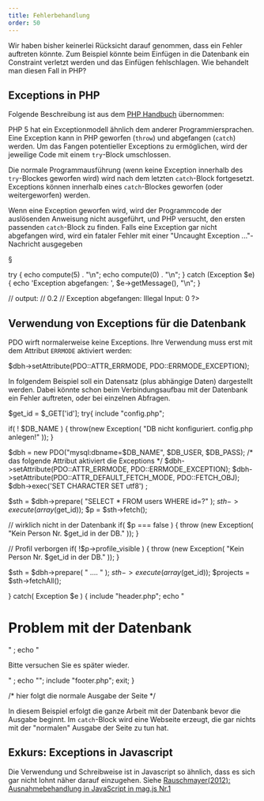 ```yaml
---
title: Fehlerbehandlung
order: 50
---
```


Wir haben bisher keinerlei Rücksicht darauf genommen, dass ein Fehler auftreten
könnte.  Zum Beispiel könnte beim Einfügen in die Datenbank ein Constraint verletzt werden
und das Einfügen fehlschlagen. Wie behandelt man diesen Fall in PHP?


## Exceptions in PHP

Folgende Beschreibung ist aus dem [PHP Handbuch](http://www.php.net/manual/de/language.exceptions.php) übernommen:

PHP 5 hat ein Exceptionmodell ähnlich dem anderer Programmiersprachen. Eine Exception kann in PHP 
geworfen (`throw`) und abgefangen (`catch`) werden. Um das Fangen potentieller Exceptions zu 
ermöglichen, wird der jeweilige Code mit einem `try`-Block umschlossen. 

Die normale Programmausführung (wenn keine Exception innerhalb des `try`-Blockes geworfen wird) 
wird nach dem letzten `catch`-Block fortgesetzt. 
Exceptions können innerhalb eines `catch`-Blockes geworfen (oder weitergeworfen) werden.

Wenn eine Exception geworfen wird, wird der Programmcode der auslösenden Anweisung nicht ausgeführt, 
und PHP versucht, den ersten passenden `catch`-Block zu finden. Falls eine Exception gar
nicht abgefangen wird, wird ein fataler Fehler mit einer "Uncaught Exception ..."-Nachricht ausgegeben

§

<php caption="Beispiel für Exception-Handling in PHP">
<?php
function compute($x) {
    if ($x == 0) {
       throw new Exception('Illegal Input: 0.');
    }
    return 1 / $x;
}

try {
    echo compute(5) . "\n";
    echo compute(0) . "\n";
} catch (Exception $e) {
    echo 'Exception abgefangen: ',  $e->getMessage(), "\n";
}

// output:
// 0.2
// Exception abgefangen: Illegal Input: 0
?>
</php>


## Verwendung von Exceptions für die Datenbank

PDO wirft normalerweise keine Exceptions. Ihre Verwendung muss erst mit dem
Attribut `ERRMODE` aktiviert werden:

<php>
  $dbh->setAttribute(PDO::ATTR_ERRMODE, PDO::ERRMODE_EXCEPTION);
</php>


In folgendem Beispiel soll ein Datensatz (plus abhängige Daten) dargestellt werden.
Dabei könnte schon beim Verbindungsaufbau mit der Datenbank ein Fehler auftreten,
oder bei einzelnen Abfragen.

<php caption="Datenbank-Abfrage mit Exception Handling als Fehlerbehandlung">
$get_id = $_GET['id'];
try{
  include "config.php";

  if( ! $DB_NAME ) {
    throw(new Exception( "DB nicht konfiguriert. config.php anlegen!" ));
  }

  $dbh = new PDO("mysql:dbname=$DB_NAME", $DB_USER, $DB_PASS);
  /* das folgende Attribut aktiviert die Exceptions */
  $dbh->setAttribute(PDO::ATTR_ERRMODE, PDO::ERRMODE_EXCEPTION);
  $dbh->setAttribute(PDO::ATTR_DEFAULT_FETCH_MODE, PDO::FETCH_OBJ);
  $dbh->exec('SET CHARACTER SET utf8') ;

  $sth  = $dbh->prepare( "SELECT * FROM users WHERE id=?" );
  $sth->execute(array($get_id));
  $p = $sth->fetch();

  // wirklich nicht in der Datenbank
  if( $p === false ) {
    throw (new Exception( "Kein Person Nr. $get_id in der DB." ));
  }

  // Profil verborgen
  if( !$p->profile_visible  ) {
    throw (new Exception( "Kein Person Nr. $get_id in der DB." ));
  }

  $sth  = $dbh->prepare( " .... " );
  $sth->execute(array($get_id));
  $projects = $sth->fetchAll();

} catch( Exception $e ) {
  include "header.php";
  echo "<h1>Problem mit der Datenbank</h1>" ;
  echo "<p>Bitte versuchen Sie es später wieder.</p>" ;
  echo "<!--" . $e->getMessage() . "-->";
  include "footer.php";
  exit;
}

/* hier folgt die normale Ausgabe der Seite */
</php>

In diesem Beispiel erfolgt die ganze Arbeit mit der Datenbank
bevor die Ausgabe beginnt.  Im `catch`-Block wird eine Webseite
erzeugt, die gar nichts mit der "normalen" Ausgabe der Seite zu
tun hat.

## Exkurs: Exceptions in Javascript

Die Verwendung und Schreibweise ist in Javascript so ähnlich, dass es sich
gar nicht lohnt näher darauf einzugehen. Siehe 
[Rauschmayer(2012): Ausnahmebehandlung in JavaScript in mag.js Nr.1](http://www.magjs.de/2012-01/rauschmayer/rauschmayer.html)


